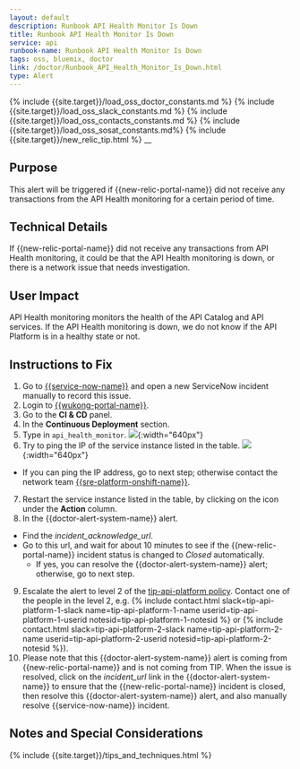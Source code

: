```yaml
---
layout: default
description: Runbook API Health Monitor Is Down
title: Runbook API Health Monitor Is Down
service: api
runbook-name: Runbook API Health Monitor Is Down
tags: oss, bluemix, doctor
link: /doctor/Runbook_API_Health_Monitor_Is_Down.html
type: Alert
---
```


{% include {{site.target}}/load_oss_doctor_constants.md %}
{% include {{site.target}}/load_oss_slack_constants.md %}
{% include {{site.target}}/load_oss_contacts_constants.md %}
{% include {{site.target}}/load_oss_sosat_constants.md%}
{% include {{site.target}}/new_relic_tip.html %}
__

## Purpose
This alert will be triggered if {{new-relic-portal-name}} did not receive any transactions from the API Health monitoring for a certain period of time.

## Technical Details
If {{new-relic-portal-name}} did not receive any transactions from API Health monitoring, it could be that the API Health monitoring is down, or there is a network issue that needs investigation.

## User Impact
API Health monitoring monitors the health of the API Catalog and API services. If the API Health monitoring is down, we do not know if the API Platform is in a healthy state or not.

## Instructions to Fix

1. Go to
[{{service-now-name}}]({{service-now-link}}/nav_to.do?uri=%2Fincident_list.do%3Fsysparm_userpref_module%3Db55b4ab0c0a80009007a9c0f03fb4da9%26sysparm_clear_stack%3Dtrue) and open a new ServiceNow incident manually to record this issue.
2. Login to [{{wukong-portal-name}}]({{wukong-portal-link}}).
3. Go to the **CI & CD** panel.
4. In the **Continuous Deployment** section.
5. Type in `api_health_monitor`.
![]({{site.baseurl}}/docs/runbooks/doctor/images/wukong/cicd/api_health_monitor_ip.png){:width="640px"}
6. Try to ping the IP of the service instance listed in the table.
![]({{site.baseurl}}/docs/runbooks/doctor/images/telnet/ping_pi_health_monitor_ip.png){:width="640px"}
  * If you can ping the IP address, go to next step; otherwise contact the network team [{{sre-platform-onshift-name}}]({{sre-platform-onshift-link}}).
7. Restart the service instance listed in the table, by clicking on the icon under the **Action** column.
8. In the {{doctor-alert-system-name}} alert.
  * Find the _incident_acknowledge_url_.
  * Go to this url, and wait for about 10 minutes to see if the {{new-relic-portal-name}} incident status is changed to _Closed_ automatically.
    * If yes, you can resolve the {{doctor-alert-system-name}} alert; otherwise, go to next step.
9. Escalate the alert to level 2 of the [tip-api-platform policy]({{site.data[site.target].oss-doctor.links.doctor-alert-system.link}}/escalation_policies#P7EPQAO). Contact one of the people in the level 2, e.g. {% include contact.html slack=tip-api-platform-1-slack name=tip-api-platform-1-name userid=tip-api-platform-1-userid notesid=tip-api-platform-1-notesid %} or {% include contact.html slack=tip-api-platform-2-slack name=tip-api-platform-2-name userid=tip-api-platform-2-userid notesid=tip-api-platform-2-notesid %}).
10. Please note that this {{doctor-alert-system-name}} alert is coming from {{new-relic-portal-name}} and is not coming from TIP. When the issue is resolved, click on the _incident_url_ link in the {{doctor-alert-system-name}} to ensure that the {{new-relic-portal-name}} incident is closed, then resolve this {{doctor-alert-system-name}} alert, and also manually resolve {{service-now-name}} incident.

## Notes and Special Considerations

{% include {{site.target}}/tips_and_techniques.html %}

